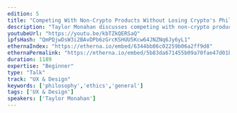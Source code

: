 ```yaml
---
edition: 5
title: "Competing With Non-Crypto Products Without Losing Crypto's Philosophies"
description: "Taylor Monahan discusses competing with non-crypto products and keeping crypto's philosophies in place."
youtubeUrl: "https://youtu.be/kbTZkQERSaQ"
ipfsHash: "QmPQjwDsW3i2BAvDPb6zGrcKSHUU5Kcw64JNZNq6Jy6yL1"
ethernaIndex: "https://etherna.io/embed/6344bb06c02259b06a2ff9d8"
ethernaPermalink: "https://etherna.io/embed/5b83da671455b09a70fae47d01b1dc259a6da3bef7e5ca93ff0decc2f835e94c"
duration: 1189
expertise: "Beginner"
type: "Talk"
track: "UX & Design"
keywords: ['philosophy','ethics','general']
tags: ['UX & Design']
speakers: ['Taylor Monahan']
---
```

